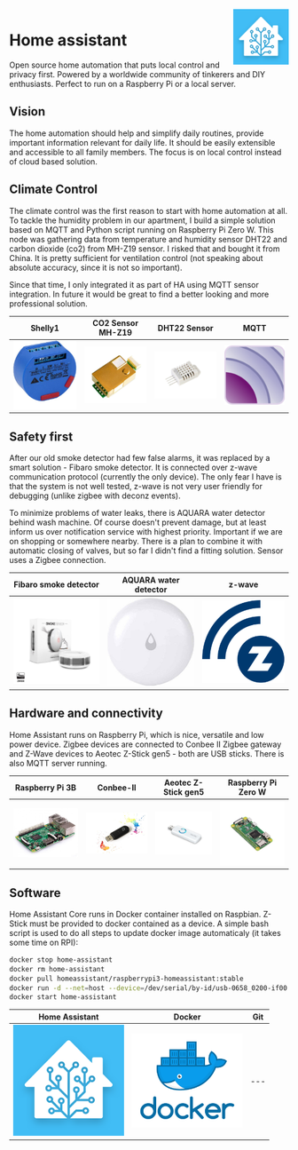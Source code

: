 <img align=right src="./image/ha.png" width="100"/>

# **Home assistant**

Open source home automation that puts local control and privacy first. Powered by a worldwide community of tinkerers and DIY enthusiasts. Perfect to run on a Raspberry Pi or a local server.

## Vision

The home automation should help and simplify daily routines, provide important information relevant for daily life. It should be easily extensible and accessible to all family members. The focus is on local control instead of cloud based solution.  

## Climate Control

The climate control was the first reason to start with home automation at all. To tackle the humidity problem in our apartment, I build a simple solution based on MQTT and Python script running on Raspberry Pi Zero W. This node was gathering data from temperature and humidity sensor DHT22 and carbon dioxide (co2) from MH-Z19 sensor. I risked that and bought it from China. It is pretty sufficient for ventilation control (not speaking about absolute accuracy, since it is not so important).

Since that time, I only integrated it as part of HA using MQTT sensor integration. In future it would be great to find a better looking and more professional solution.

| Shelly1 | CO2 Sensor MH-Z19 | DHT22 Sensor | MQTT |  
| --- | --- | --- | --- |
| <img src="./image/shelly1.jpg" width="200"/> | <img src="./image/mh-z19.jpg" width="200"/></a> | <img src="./image/dht22.jpg" width="200"/></a> | <img src="./image/mqtt.png" width="200"/> |

## Safety first

After our old smoke detector had few false alarms, it was replaced by a smart solution - Fibaro smoke detector. It is connected over z-wave communication protocol (currently the only device). The only fear I have is that the system is not well tested, z-wave is not very user friendly for debugging (unlike zigbee with deconz events).

To minimize problems of water leaks, there is AQUARA water detector behind wash machine. Of course doesn't prevent damage, but at least inform us over notification service with highest priority. Important if we are on shopping or somewhere nearby. There is a plan to combine it with automatic closing of valves, but so far I didn't find a fitting solution. Sensor uses a Zigbee connection.

| Fibaro smoke detector | AQUARA water detector | z-wave |  
| --- | --- | --- |
| <img src="./image/fibaro_smoke_detector.jpg" width="200"/> | <img src="./image/aquara-water.jpg" width="200"/></a> | <img src="./image/z-wave.png" width="200"/> |

## Hardware and connectivity

Home Assistant runs on Raspberry Pi, which is nice, versatile and low power device.
Zigbee devices are connected to Conbee II Zigbee gateway and Z-Wave devices to Aeotec Z-Stick gen5 - both are USB sticks.
There is also MQTT server running.

| Raspberry Pi 3B | Conbee-II | Aeotec Z-Stick gen5 | Raspberry Pi Zero W |  
| --- | --- | --- | --- |
| <img src="./image/pi-3b.jpg" width="200"/> | <img src="./image/conbee2.png" width="200"/></a> | <img src="./image/aeotec-zstick.jpg" width="200"/></a> | <img src="./image/pi-zero-w.jpg" width="200"/> |

## Software

Home Assistant Core runs in Docker container installed on Raspbian. Z-Stick must be provided to docker contained as a device. 
A simple bash script is used to do all steps to update docker image automaticaly (it takes some time on RPI):

```sh
docker stop home-assistant
docker rm home-assistant
docker pull homeassistant/raspberrypi3-homeassistant:stable
docker run -d --net=host --device=/dev/serial/by-id/usb-0658_0200-if00 --name home-assistant -v /home/pi/homeassistant:/config --restart=always homeassistant/raspberrypi3-homeassistant:stable
docker start home-assistant
```

| Home Assistant | Docker | Git |
| --- | --- | --- |
| <img src="./image/ha.png" width="200"/> | <img src="./image/docker.png" width="200"/></a> | --- |

